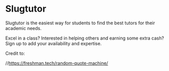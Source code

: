 # Slugtutor

Slugtutor is the easiest way for students to find the best tutors for their academic needs.

Excel in a class? Interested in helping others and earning some extra cash? Sign up to add your availability and expertise.



Credit to: 

//https://freshman.tech/random-quote-machine/
